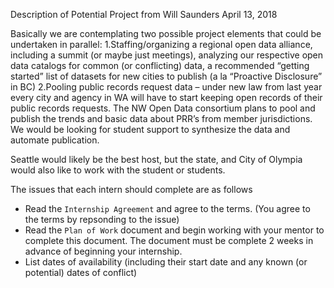 Description of Potential Project from Will Saunders
April 13, 2018

Basically we are contemplating two possible project elements that could be undertaken in parallel:
1.Staffing/organizing a regional open data alliance, including a summit (or maybe just meetings), analyzing our respective open data catalogs for common (or conflicting) data, a recommended “getting started” list of datasets for new cities to publish (a la “Proactive Disclosure” in BC)
2.Pooling public records request data – under new law from last year every city and agency in WA will have to start keeping open records of their public records requests. The NW Open Data consortium plans to pool and publish the trends and basic data about PRR’s from member jurisdictions. We would be looking for student support to synthesize the data and automate publication.
 
Seattle would likely be the best host, but the state, and City of Olympia would also like to work with the student or students.
 


The issues that each intern should complete are as follows

- Read the `Internship Agreement` and agree to the terms. (You agree to the terms by repsonding to the issue) 
- Read the `Plan of Work` document and begin working with your mentor to complete this document. The document must be complete 2 weeks in advance of beginning your internship. 
- List dates of availability (including their start date and any known (or potential) dates of conflict)
